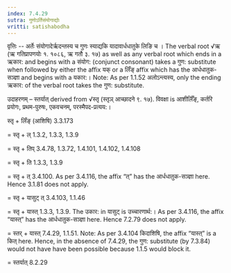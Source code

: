 ```yaml
---
index: 7.4.29
sutra: गुणोऽर्तिसंयोगाद्योः
vritti: satishabodha
---
```



वृत्तिः -- अर्तेः संयोगादेर्ऋदन्तस्य च गुणः स्याद्यकि यादावार्धधातुके लिङि च । The verbal root √ऋ (ऋ गतिप्रापणयोः १. १०८६, ऋ गतौ ३. १७) as well as any verbal root which ends in a ऋकार: and begins with a संयोग: (conjunct consonant) takes a गुण: substitute when followed by either the affix यक् or a लिँङ् affix which has the आर्धधातुक-सञ्ज्ञा and begins with a यकार:। Note: As per 1.1.52 अलोऽन्त्यस्य, only the ending ऋकार: of the verbal root takes the गुण: substitute.


उदाहरणम् – स्तर्यात् derived from √स्तृ (स्तृञ् आच्छादने ९. १७). विवक्षा is आशीर्लिँङ्, कर्तरि प्रयोगः, प्रथम-पुरुषः, एकवचनम्, परस्मैपद-प्रत्यय:।


स्तृ + लिँङ् (आशिषि) 3.3.173

= स्तृ + ल् 1.3.2, 1.3.3, 1.3.9

= स्तृ + तिप् 3.4.78, 1.3.72, 1.4.101, 1.4.102, 1.4.108

= स्तृ + ति 1.3.3, 1.3.9

= स्तृ + त् 3.4.100. As per 3.4.116, the affix “त्” has the आर्धधातुक-सञ्ज्ञा here. Hence 3.1.81 does not apply.

= स्तृ + यासुट् त् 3.4.103, 1.1.46

= स्तृ + यास्त् 1.3.3, 1.3.9. The उकार: in यासुट् is उच्चारणार्थ:। As per 3.4.116, the affix “यास्त्” has the आर्धधातुक-सञ्ज्ञा here. Hence 7.2.79 does not apply.

= स्तर् + यास्त् 7.4.29, 1.1.51. Note: As per 3.4.104 किदाशिषि, the affix “यास्त्” is a कित् here. Hence, in the absence of 7.4.29, the गुण: substitute (by 7.3.84) would not have have been possible because 1.1.5 would block it.

= स्तर्यात् 8.2.29

